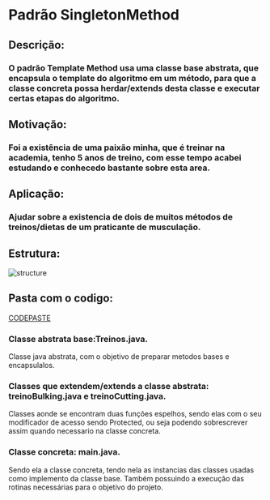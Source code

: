 # Padrão SingletonMethod

## Descrição:
### O padrão Template Method usa uma classe base abstrata, que encapsula o template do algoritmo em um método, para que a classe concreta possa herdar/extends desta classe e executar certas etapas do algoritmo.

## Motivação:
### Foi a existência de uma paixão minha, que é treinar na academia, tenho 5 anos de treino, com esse tempo acabei estudando e conhecedo bastante sobre esta area.

## Aplicação:
### Ajudar sobre a existencia de dois de muitos métodos de treinos/dietas de um praticante de musculação.


## Estrutura:
![structure](https://i.stack.imgur.com/KtHqz.jpg)


## Pasta com o codigo:
[CODEPASTE](/trabalhoTamplateMethodPA/src/trabalhoTamplateMethodPA)

### Classe abstrata base:Treinos.java.
Classe java abstrata, com o objetivo de preparar metodos bases e encapsulalos.

### Classes que extendem/extends a classe abstrata: treinoBulking.java e treinoCutting.java.
Classes aonde se encontram duas funções espelhos, sendo elas com o seu modificador de acesso sendo Protected, ou seja podendo sobrescrever assim quando necessario na classe concreta.

### Classe concreta: main.java.
Sendo ela a classe concreta, tendo nela as instancias das classes usadas como implemento da classe base.
Também possuindo a execução das rotinas necessárias para o objetivo do projeto.
